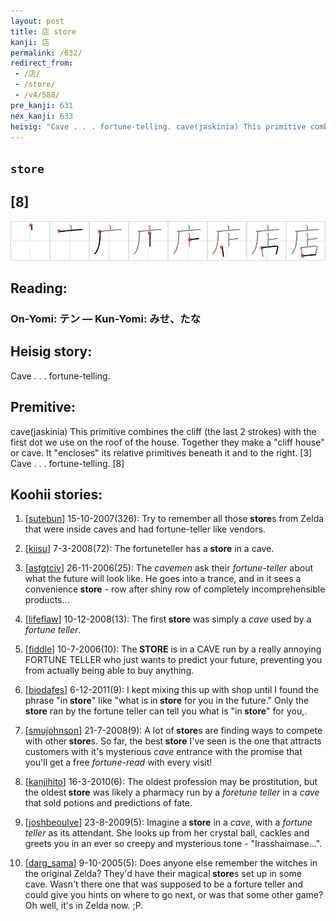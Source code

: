 ```yaml
---
layout: post
title: 店 store
kanji: 店
permalink: /632/
redirect_from:
 - /店/
 - /store/
 - /v4/588/
pre_kanji: 631
nex_kanji: 633
heisig: "Cave . . . fortune-telling. cave(jaskinia) This primitive combines the cliff (the last 2 strokes) with the first dot we use on the roof of the house. Together they make a &quot;cliff house&quot; or cave. It &quot;encloses&quot; its relative primitives beneath it and to the right. [3] Cave . . . fortune-telling. [8]"
---
```


## `store`

## [8]

<div class="stroke"><img src="../images/E5BA97.png" /></div>

## Reading:

### On-Yomi: テン &mdash; Kun-Yomi: みせ、たな

## Heisig story:

Cave . . . fortune-telling.

## Premitive:

cave(jaskinia) This primitive combines the cliff (the last 2 strokes) with the first dot we use on the roof of the house. Together they make a &quot;cliff house&quot; or cave. It &quot;encloses&quot; its relative primitives beneath it and to the right. [3] Cave . . . fortune-telling. [8]

## Koohii stories:

1) [<a href="http://kanji.koohii.com/profile/sutebun">sutebun</a>] 15-10-2007(326): Try to remember all those<strong> store</strong>s from Zelda that were inside caves and had fortune-teller like vendors.

2) [<a href="http://kanji.koohii.com/profile/kiisu">kiisu</a>] 7-3-2008(72): The fortuneteller has a<strong> store</strong> in a cave.

3) [<a href="http://kanji.koohii.com/profile/astgtciv">astgtciv</a>] 26-11-2006(25): The <em>cavemen</em> ask their <em>fortune-teller</em> about what the future will look like. He goes into a trance, and in it sees a convenience<strong> store</strong> - row after shiny row of completely incomprehensible products...

4) [<a href="http://kanji.koohii.com/profile/lifeflaw">lifeflaw</a>] 10-12-2008(13): The first<strong> store</strong> was simply a <em>cave</em> used by a <em>fortune teller</em>.

5) [<a href="http://kanji.koohii.com/profile/fiddle">fiddle</a>] 10-7-2006(10): The<strong> STORE</strong> is in a CAVE run by a really annoying FORTUNE TELLER who just wants to predict your future, preventing you from actually being able to buy anything.

6) [<a href="http://kanji.koohii.com/profile/biodafes">biodafes</a>] 6-12-2011(9): I kept mixing this up with shop until I found the phrase &quot;in<strong> store</strong>&quot; like &quot;what is in<strong> store</strong> for you in the future.&quot; Only the<strong> store</strong> ran by the fortune teller can tell you what is &quot;in<strong> store</strong>&quot; for you,.

7) [<a href="http://kanji.koohii.com/profile/smujohnson">smujohnson</a>] 21-7-2008(9): A lot of<strong> store</strong>s are finding ways to compete with other<strong> store</strong>s. So far, the best<strong> store</strong> I&#039;ve seen is the one that attracts customers with it&#039;s mysterious <em>cave</em> entrance with the promise that you&#039;ll get a free <em>fortune-read</em> with every visit!

8) [<a href="http://kanji.koohii.com/profile/kanjihito">kanjihito</a>] 16-3-2010(6): The oldest profession may be prostitution, but the oldest<strong> store</strong> was likely a pharmacy run by a <em>foretune teller</em> in a <em>cave</em> that sold potions and predictions of fate.

9) [<a href="http://kanji.koohii.com/profile/joshbeoulve">joshbeoulve</a>] 23-8-2009(5): Imagine a<strong> store</strong> in a <em>cave</em>, with a <em>fortune teller</em> as its attendant. She looks up from her crystal ball, cackles and greets you in an ever so creepy and mysterious tone - &quot;Irasshaimase...&quot;.

10) [<a href="http://kanji.koohii.com/profile/darg_sama">darg_sama</a>] 9-10-2005(5): Does anyone else remember the witches in the original Zelda? They&#039;d have their magical<strong> store</strong>s set up in some cave. Wasn&#039;t there one that was supposed to be a forture teller and could give you hints on where to go next, or was that some other game? Oh well, it&#039;s in Zelda now. ;P.
